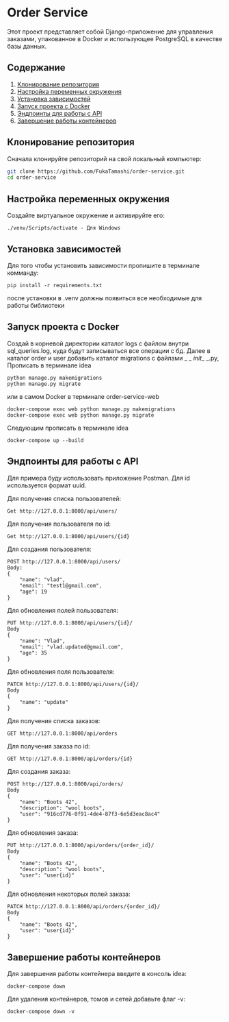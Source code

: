 # Order Service

Этот проект представляет собой Django-приложение для управления заказами, упакованное в Docker и использующее PostgreSQL в качестве базы данных.

## Содержание

1. [Клонирование репозитория](#клонирование-репозитория)
2. [Настройка переменных окружения](#настройка-переменных-окружения)
3. [Установка зависимостей](#установка-зависимостей)
4. [Запуск проекта с Docker](#запуск-проекта-с-docker)
5. [Эндпоинты для работы с API](#эндпоинты-для-работы-с-API)
6. [Завершение работы контейнеров](#завершение-работы-контейнеров)

## Клонирование репозитория

Сначала клонируйте репозиторий на свой локальный компьютер:

```bash
git clone https://github.com/FukaTamashi/order-service.git
cd order-service
```

## Настройка переменных окружения

Создайте виртуальное окружение и активируйте его:

```активация
./venv/Scripts/activate - Для Windows
```

## Установка зависимостей

Для того чтобы установить зависимости пропишите в терминале комманду:

```
pip install -r requirements.txt
```
после установки в .venv должны появиться все необходимые для работы библиотеки 

## Запуск проекта с Docker

Создай в корневой директории каталог logs с файлом внутри sql_queries.log, куда будут записываться все операции с бд.
Далее в каталог order и user добавить каталог migrations с файлами _ _ _init__ _.py,
Прописать в терминале idea
```активация
python manage.py makemigrations
python manage.py migrate
```
или в самом Docker в терминале order-service-web
```активация
docker-compose exec web python manage.py makemigrations
docker-compose exec web python manage.py migrate
```

Следующим прописать в терминале idea
```активация
docker-compose up --build
```

## Эндпоинты для работы с API

Для примера буду использовать приложение Postman. Для id используется формат uuid.

Для получения списка пользователей:

```
Get http://127.0.0.1:8000/api/users/
```

Для получения пользователя по id:

```
Get http://127.0.0.1:8000/api/users/{id}
```

Для создания пользователя:

```
POST http://127.0.0.1:8000/api/users/
Body:
{
    "name": "vlad",
    "email": "test1@gmail.com",
    "age": 19
}
```

Для обновления полей пользователя:

```
PUT http://127.0.0.1:8000/api/users/{id}/
Body
{
    "name": "Vlad",
    "email": "vlad.updated@gmail.com",
    "age": 35
}
```

Для обновления поля пользователя:

```
PATCH http://127.0.0.1:8000/api/users/{id}/
Body
{
    "name": "update"
}
```

Для получения списка заказов:

```
GET http://127.0.0.1:8000/api/orders
```

Для получения заказа по id:

```
GET http://127.0.0.1:8000/api/orders/{id}
```

Для создания заказа:

```
POST http://127.0.0.1:8000/api/orders/
Body
{
    "name": "Boots 42",
    "description": "wool boots",
    "user": "916cd776-0f91-4de4-87f3-6e5d3eac8ac4"
}
```

Для обновления заказа:

```
PUT http://127.0.0.1:8000/api/orders/{order_id}/
Body
{
    "name": "Boots 42",
    "description": "wool boots",
    "user": "user{id}"
}
```

Для обновления некоторых полей заказа:

```
PATCH http://127.0.0.1:8000/api/orders/{order_id}/
Body
{
    "name": "Boots 42",
    "user": "user{id}"
}
```

## Завершение работы контейнеров

Для завершения работы контейнера введите в консоль idea:

```
docker-compose down
```

Для удаления контейнеров, томов и сетей добавьте флаг -v:

```
docker-compose down -v
```



